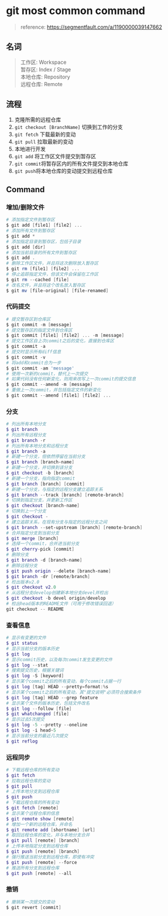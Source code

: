 # git most common command

> reference: https://segmentfault.com/a/1190000039147662

## 名词

>工作区: Workspace  
暂存区: Index / Stage  
本地仓库:  Repository  
远程仓库: Remote


## 流程
1. 克隆所需的远程仓库
2. `git checkout [BranchName]` 切换到工作的分支
3. `git fetch` 下载最新的变动
4. `git pull` 拉取最新的变动
5. 本地进行开发
6. `git add` 将工作区文件提交到暂存区
7. `git commit`将暂存区内的所有文件提交到本地仓库
8. `git push`将本地仓库的变动提交到远程仓库


## Command
### 增加/删除文件
``` powershell
# 添加指定文件到暂存区
$ git add [file1] [file2] ...
# 添加所有文件到暂存区
$ git add *
# 添加指定目录到暂存区，包括子目录
$ git add [dir]
# 添加当前目录的所有文件到暂存区
$ git add .
# 删除工作区文件，并且将这次删除放入暂存区
$ git rm [file1] [file2] ...
# 停止追踪指定文件，但该文件会保留在工作区
$ git rm --cached [file]
# 改名文件，并且将这个改名放入暂存区
$ git mv [file-original] [file-renamed]
```

### 代码提交
``` powershell
# 提交暂存区到仓库区
$ git commit -m [message]
# 提交暂存区的指定文件到仓库区
$ git commit [file1] [file2] ... -m [message]
# 提交工作区自上次commit之后的变化，直接到仓库区
$ git commit -a
# 提交时显示所有diff信息
$ git commit -v
# 将add和commit合为一步
$ git commit -am 'message'
# 使用一次新的commit，替代上一次提交
# 如果代码没有任何新变化，则用来改写上一次commit的提交信息
$ git commit --amend -m [message]
# 重做上一次commit，并包括指定文件的新变化
$ git commit --amend [file1] [file2] ...
```

### 分支
``` powershell
# 列出所有本地分支
$ git branch
# 列出所有远程分支
$ git branch -r
# 列出所有本地分支和远程分支
$ git branch -a
# 新建一个分支，但依然停留在当前分支
$ git branch [branch-name]
# 新建一个分支，并切换到该分支
$ git checkout -b [branch]
# 新建一个分支，指向指定commit
$ git branch [branch] [commit]
# 新建一个分支，与指定的远程分支建立追踪关系
$ git branch --track [branch] [remote-branch]
# 切换到指定分支，并更新工作区
$ git checkout [branch-name]
# 切换到上一个分支
$ git checkout -
# 建立追踪关系，在现有分支与指定的远程分支之间
$ git branch --set-upstream [branch] [remote-branch]
# 合并指定分支到当前分支
$ git merge [branch]
# 选择一个commit，合并进当前分支
$ git cherry-pick [commit]
# 删除分支
$ git branch -d [branch-name]
# 删除远程分支
$ git push origin --delete [branch-name]
$ git branch -dr [remote/branch]
# 检出版本v2.0
$ git checkout v2.0
# 从远程分支develop创建新本地分支devel并检出
$ git checkout -b devel origin/develop
# 检出head版本的README文件（可用于修改错误回退）
git checkout -- README 
```

### 查看信息
``` powershell
# 显示有变更的文件
$ git status
# 显示当前分支的版本历史
$ git log
# 显示commit历史，以及每次commit发生变更的文件
$ git log --stat
# 搜索提交历史，根据关键词
$ git log -S [keyword]
# 显示某个commit之后的所有变动，每个commit占据一行
$ git log [tag] HEAD --pretty=format:%s
# 显示某个commit之后的所有变动，其"提交说明"必须符合搜索条件
$ git log [tag] HEAD --grep feature
# 显示某个文件的版本历史，包括文件改名
$ git log --follow [file]
$ git whatchanged [file]
# 显示过去5次提交
$ git log -5 --pretty --oneline
$ git log -i head~5
# 显示当前分支的最近几次提交
$ git reflog
```

### 远程同步
``` powershell
# 下载远程仓库的所有变动
$ git fetch 
# 拉取远程仓库的变动
$ git pull 
# 上传本地分支到远程仓库
$ git push 
# 下载远程仓库的所有变动
$ git fetch [remote]
# 显示某个远程仓库的信息
$ git remote show [remote]
# 增加一个新的远程仓库，并命名
$ git remote add [shortname] [url]
# 取回远程仓库的变化，并与本地分支合并
$ git pull [remote] [branch]
# 上传本地指定分支到远程仓库
$ git push [remote] [branch]
# 强行推送当前分支到远程仓库，即使有冲突
$ git push [remote] --force
# 推送所有分支到远程仓库
$ git push [remote] --all
```

### 撤销
``` powershell
# 撤销某一次提交的变动
$ git revert [commit]
```
